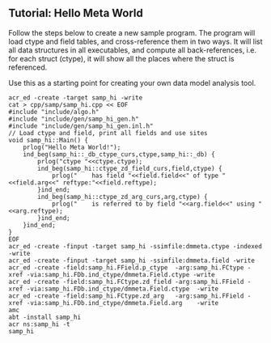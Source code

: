 ## Tutorial: Hello Meta World

Follow the steps below to create a new sample program.
The program will load ctype and field tables, and cross-reference
them in two ways.
It will list all data structures in all executables, and compute all
back-references, i.e. for each struct (ctype), it will show all the
places where the struct is referenced.

Use this as a starting point for creating your own data model analysis tool.

~~~
acr_ed -create -target samp_hi -write
cat > cpp/samp/samp_hi.cpp << EOF
#include "include/algo.h"
#include "include/gen/samp_hi_gen.h"
#include "include/gen/samp_hi_gen.inl.h"
// Load ctype and field, print all fields and use sites
void samp_hi::Main() {
    prlog("Hello Meta World!");
    ind_beg(samp_hi::_db_ctype_curs,ctype,samp_hi::_db) {
        prlog("ctype "<<ctype.ctype);
        ind_beg(samp_hi::ctype_zd_field_curs,field,ctype) {
            prlog("    has field "<<field.field<<" of type "<<field.arg<<" reftype:"<<field.reftype);
        }ind_end;
        ind_beg(samp_hi::ctype_zd_arg_curs,arg,ctype) {
            prlog("    is referred to by field "<<arg.field<<" using "<<arg.reftype);
        }ind_end;
    }ind_end;
}
EOF
acr_ed -create -finput -target samp_hi -ssimfile:dmmeta.ctype -indexed -write
acr_ed -create -finput -target samp_hi -ssimfile:dmmeta.field -write
acr_ed -create -field:samp_hi.FField.p_ctype  -arg:samp_hi.FCtype -xref -via:samp_hi.FDb.ind_ctype/dmmeta.Field.ctype -write
acr_ed -create -field:samp_hi.FCtype.zd_field -arg:samp_hi.FField -xref -via:samp_hi.FDb.ind_ctype/dmmeta.Field.ctype  -write
acr_ed -create -field:samp_hi.FCtype.zd_arg   -arg:samp_hi.FField -xref -via:samp_hi.FDb.ind_ctype/dmmeta.Field.arg    -write
amc
abt -install samp_hi
acr ns:samp_hi -t
samp_hi
~~~

